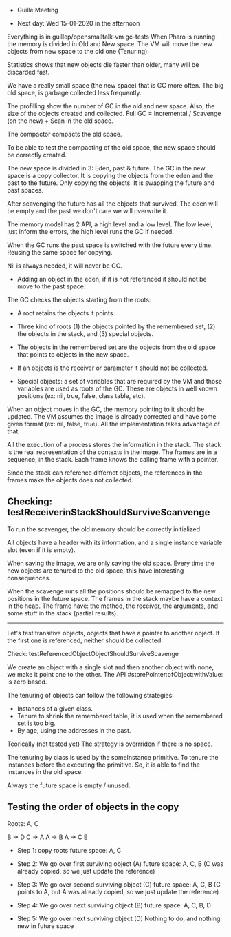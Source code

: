 - Guille Meeting

- Next day: Wed 15-01-2020 in the afternoon

Everything is in guillep/opensmalltalk-vm gc-tests
When Pharo is running the memory is divided in Old and New space. 
The VM will move the new objects from new space to the old one (Tenuring).

Statistics shows that new objects die faster than older, many will be discarded fast.

We have a really small space (the new space) that is GC more often.
The big old space, is garbage collected less frequently. 

The profilling show the number of GC in the old and new space. Also, the size of the objects created and collected. 
Full GC = Incremental / Scavenge (on the new) + Scan in the old space. 

The compactor compacts the old space. 

To be able to test the compacting of the old space, the new space should be correctly created. 

The new space is divided in 3: Eden, past & future. 
The GC in the new space is a copy collector.
It is copying the objects from the eden and the past to the future. 
Only copying the objects.
It is swapping the future and past spaces. 

After scavenging the future has all the objects that survived. 
The eden will be empty and the past we don't care we will overwrite it.

The memory model has 2 API, a high level and a low level. 
The low level, just inform the errors, the high level runs the GC if needed. 

When the GC runs the past space is switched with the future every time. 
Reusing the same space for copying.

Nil is always needed, it will never be GC.

- Adding an object in the eden, if it is not referenced it should not be move to the past space. 

The GC checks the objects starting from the roots:

- A root retains the objects it points. 

- Three kind of roots (1) the objects pointed by the remembered set, (2) the objects in the stack, and (3) special objects.  

- The objects in the remembered set are the objects from the old space that points to objects in the new space.

- If an objects is the receiver or parameter it should not be collected. 

- Special objects: a set of variables that are required by the VM and those variables are used as roots of the GC. These are objects in well known positions (ex: nil, true, false, class table, etc).

When an object moves in the GC, the memory pointing to it should be updated. 
The VM assumes the image is already corrected and have some given format (ex: nil, false, true).
All the implementation takes advantage of that.

All the execution of a process stores the information in the stack.
The stack is the real representation of the contexts in the image. 
The frames are in a sequence, in the stack. 
Each frame knows the calling frame with a pointer. 

Since the stack can reference differnet objects, the references in the frames make the objects does not collected. 

Checking: testReceiverinStackShouldSurviveScanvenge
--------

To run the scavenger, the old memory should be correctly initialized. 

All objects have a header with its information, and a single instance variable slot (even if it is empty). 

When saving the image, we are only saving the old space. Every time the new objects are tenured to the old space, this have interesting consequences.

When the scavenge runs all the positions should be remapped to the new positions in the future space. 
The frames in the stack maybe have a context in the heap.
The frame have: the method, the receiver, the arguments, and some stuff in the stack (partial results). 

-----

Let's test transitive objects, objects that have a pointer to another object. If the first one is referenced, neither should be collected. 

Check: testReferencedObjectObjectShouldSurviveScavenge

We create an object with a single slot and then another object with none, we make it point one to the other.
The API #storePointer:ofObject:withValue: is zero based.

The tenuring of objects can follow the following strategies: 

 - Instances of a given class.
 - Tenure to shrink the remembered table, it is used when the remembered set is too big.
 - By age, using the addresses in the past.
 
Teorically (not tested yet) The strategy is overrriden if there is no space. 

The tenuring by class is used by the someInstance primitive. To tenure the instances before the executing the primitive. So, it is able to find the instances in the old space. 

Always the future space is empty / unused. 

Testing the order of objects in the copy
----------------------------------------

Roots: A, C

B -> D
C -> A
A -> B
A -> C
E


- Step 1: copy roots
future space: A, C

- Step 2: We go over first surviving object (A)
future space: A, C, B
(C was already copied, so we just update the reference)

- Step 3: We go over second surviving object (C)
future space: A, C, B
(C points to A, but A was already copied, so we just update the reference)

- Step 4: We go over next surviving object (B)
future space: A, C, B, D

- Step 5: We go over next surviving object (D)
Nothing to do, and nothing new in future space
